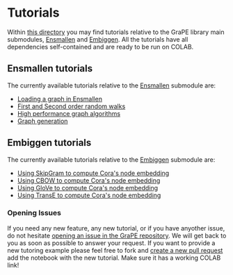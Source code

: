 # Tutorials
Within [this directory](https://github.com/AnacletoLAB/grape/tree/main/tutorials) you may find tutorials relative to the GraPE library main submodules, [Ensmallen](https://github.com/AnacletoLAB/ensmallen) and [Embiggen](https://github.com/monarch-initiative/embiggen). All the tutorials have all dependencies self-contained and are ready to be run on COLAB.

## Ensmallen tutorials
The currently available tutorials relative to the [Ensmallen](https://github.com/AnacletoLAB/ensmallen) submodule are:

* [Loading a graph in Ensmallen](https://github.com/AnacletoLAB/grape/blob/main/tutorials/Loading_a_Graph_in_Ensmallen.ipynb)
* [First and Second order random walks](https://github.com/AnacletoLAB/grape/blob/main/tutorials/First_and_Second_order_random_walks.ipynb)
* [High performance graph algorithms](https://github.com/AnacletoLAB/grape/blob/main/tutorials/High_performance_graph_algorithms.ipynb)
* [Graph generation](https://github.com/AnacletoLAB/grape/blob/main/tutorials/Graph_generation.ipynb)

## Embiggen tutorials
The currently available tutorials relative to the [Embiggen](https://github.com/monarch-initiative/embiggen) submodule are:

* [Using SkipGram to compute Cora's node embedding](https://github.com/AnacletoLAB/grape/blob/main/tutorials/SkipGram_to_embed_Cora.ipynb)
* [Using CBOW to compute Cora's node embedding](https://github.com/AnacletoLAB/grape/blob/main/tutorials/Using_CBOW_to_embed_Cora.ipynb)
* [Using GloVe to compute Cora's node embedding](https://github.com/AnacletoLAB/grape/blob/main/tutorials/GloVe_to_embed_Cora.ipynb)
* [Using TransE to compute Cora's node embedding](https://github.com/AnacletoLAB/grape/blob/main/tutorials/TransE_to_embed_Cora.ipynb)


### Opening Issues
If you need any new feature, any new tutorial, or if you have anyother issue, do not hesitate [opening an issue in the GraPE repository](https://github.com/AnacletoLAB/grape/issues/new).
We will get back to you as soon as possible to answer your request. If you want to provide a new tutoring example please feel free to fork and [create a new pull request](https://github.com/AnacletoLAB/grape/compare) add the notebook with the new tutorial. Make sure it has a working COLAB link!
